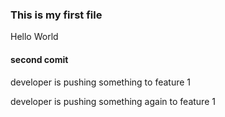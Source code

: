 ### This is my first file

Hello World

#### second comit

developer  is pushing something to feature 1

developer  is pushing something again to feature 1
